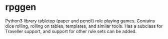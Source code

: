 # rpggen
Python3 library tabletop (paper and pencil) role playing games.  Contains dice rolling, rolling on tables, templates, and similar tools.  Has a subclass for Traveller support, and support for other rule sets can be added.
